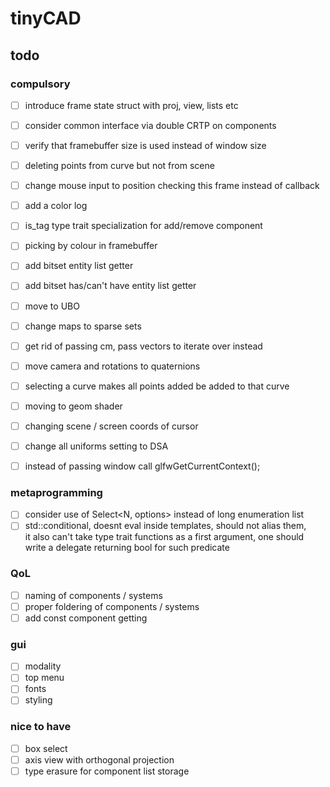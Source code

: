 # tinyCAD

## todo

### compulsory
- [ ] introduce frame state struct with proj, view, lists etc
- [ ] consider common interface via double CRTP on components
- [ ] verify that framebuffer size is used instead of window size
- [ ] deleting points from curve but not from scene
- [ ] change mouse input to position checking this frame instead of callback
- [ ] add a color log
- [ ] is_tag type trait specialization for add/remove component
- [ ] picking by colour in framebuffer

- [ ] add bitset entity list getter
- [ ] add bitset has/can't have entity list getter
- [ ] move to UBO
- [ ] change maps to sparse sets
- [ ] get rid of passing cm, pass vectors to iterate over instead
- [ ] move camera and rotations to quaternions
- [ ] selecting a curve makes all points added be added to that curve
- [ ] moving to geom shader
- [ ] changing scene / screen coords of cursor
- [ ] change all uniforms setting to DSA
- [ ] instead of passing window call glfwGetCurrentContext();

### metaprogramming
- [ ] consider use of Select<N, options> instead of long enumeration list
- [ ] std::conditional, doesnt eval inside templates, should not alias them, \
    it also can't take type trait functions as a first argument, one should 
    write a delegate returning bool for such predicate

### QoL
- [ ] naming of components / systems
- [ ] proper foldering of components / systems
- [ ] add const component getting

### gui
- [ ] modality
- [ ] top menu
- [ ] fonts
- [ ] styling

### nice to have
- [ ] box select
- [ ] axis view with orthogonal projection
- [ ] type erasure for component list storage
